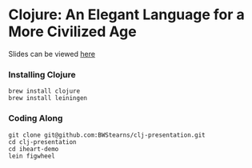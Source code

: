 # Clojure: An Elegant Language for a More Civilized Age

Slides can be viewed [here](http://htmlpreview.github.io/?https://github.com/BWStearns/clj-presentation/blob/master/elegant-lang-more-civilized-time.html)

### Installing Clojure

```
brew install clojure
brew install leiningen
```

### Coding Along

```
git clone git@github.com:BWStearns/clj-presentation.git
cd clj-presentation
cd iheart-demo
lein figwheel
```
